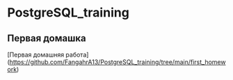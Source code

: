 # PostgreSQL_training
## Первая домашка
[Первая домашняя работа] (https://github.com/FangahrA13/PostgreSQL_training/tree/main/first_homework)
